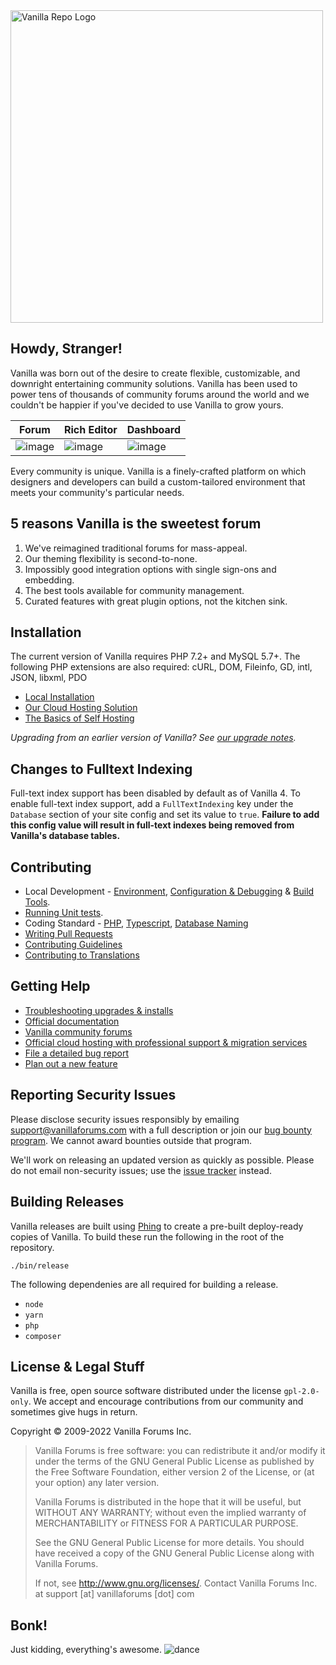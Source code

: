 <img src="https://user-images.githubusercontent.com/1770056/51494323-414e8980-1d86-11e9-933c-e647b5ea49f4.png" alt="Vanilla Repo Logo" width=500/>

## Howdy, Stranger!

Vanilla was born out of the desire to create flexible, customizable, and downright entertaining
community solutions. Vanilla has been used to power tens of thousands of community forums around the world
and we couldn't be happier if you've decided to use Vanilla to grow yours.

| Forum                                                                                                         | Rich Editor                                                                                                   | Dashboard                                                                                                     |
| ------------------------------------------------------------------------------------------------------------- | ------------------------------------------------------------------------------------------------------------- | ------------------------------------------------------------------------------------------------------------- |
| ![image](https://user-images.githubusercontent.com/1770056/51584623-2a9e5480-1ea4-11e9-9650-b37b0d6da609.png) | ![image](https://user-images.githubusercontent.com/1770056/51584966-8fa67a00-1ea5-11e9-8fe2-1b110035a025.png) | ![image](https://user-images.githubusercontent.com/1770056/51422470-00cfef80-1b7d-11e9-9d3f-25ada61cecea.png) |

Every community is unique. Vanilla is a finely-crafted platform on which designers and developers
can build a custom-tailored environment that meets your community's particular needs.

## 5 reasons Vanilla is the sweetest forum

1. We've reimagined traditional forums for mass-appeal.
1. Our theming flexibility is second-to-none.
1. Impossibly good integration options with single sign-ons and embedding.
1. The best tools available for community management.
1. Curated features with great plugin options, not the kitchen sink.

## Installation

The current version of Vanilla requires PHP 7.2+ and MySQL 5.7+. The following PHP extensions are also required: cURL, DOM, Fileinfo, GD, intl, JSON, libxml, PDO

-   [Local Installation](https://github.com/vanilla/vanilla-docker)
-   [Our Cloud Hosting Solution](https://vanillaforums.com/en/plans/)
-   [The Basics of Self Hosting ](https://docs.vanillaforums.com/developer/installation/self-hosting/)

_Upgrading from an earlier version of Vanilla? See [our upgrade notes](https://docs.vanillaforums.com/developer/installation/self-hosting/#upgrading)._

## Changes to Fulltext Indexing

Full-text index support has been disabled by default as of Vanilla 4. To enable full-text index support, add a `FullTextIndexing` key under the `Database` section of your site config and set its value to `true`. **Failure to add this config value will result in full-text indexes being removed from Vanilla's database tables.**

## Contributing

-   Local Development - [Environment](https://github.com/vanilla/vanilla-docker), [Configuration & Debugging](https://docs.vanillaforums.com/developer/tools/environment/) & [Build Tools](https://docs.vanillaforums.com/developer/tools/building-frontend/).
-   [Running Unit tests](https://github.com/vanilla/vanilla/blob/master/tests/README.md).
-   Coding Standard - [PHP](https://docs.vanillaforums.com/developer/contributing/coding-standard-php/), [Typescript](https://docs.vanillaforums.com/developer/contributing/coding-standard-typescript/), [Database Naming](https://docs.vanillaforums.com/developer/contributing/database-naming-standards/)
-   [Writing Pull Requests](https://docs.vanillaforums.com/developer/contributing/pull-requests/)
-   [Contributing Guidelines](https://github.com/vanilla/vanilla/blob/master/CONTRIBUTING.md)
-   [Contributing to Translations](https://github.com/vanilla/locales/blob/master/README.md)

## Getting Help

-   [Troubleshooting upgrades & installs](http://docs.vanillaforums.com/developers/troubleshooting/)
-   [Official documentation](http://docs.vanillaforums.com)
-   [Vanilla community forums](https://open.vanillaforums.com/discussions)
-   [Official cloud hosting with professional support & migration services](https://vanillaforums.com/plans)
-   [File a detailed bug report](https://github.com/vanilla/vanilla/issues/new?template=bug_report.md)
-   [Plan out a new feature](https://github.com/vanilla/vanilla/issues/new?template=new_feature.md)

## Reporting Security Issues

Please disclose security issues responsibly by emailing support@vanillaforums.com with a full description or join our [bug bounty program](https://hackerone.com/vanilla). We cannot award bounties outside that program.

We'll work on releasing an updated version as quickly as possible.
Please do not email non-security issues; use the [issue tracker](https://github.com/vanilla/vanilla/issues) instead.

## Building Releases

Vanilla releases are built using [Phing](https://www.phing.info/) to create a pre-built deploy-ready copies of Vanilla. To build these run the following in the root of the repository.

```
./bin/release
```

The following dependenies are all required for building a release.

-   `node`
-   `yarn`
-   `php`
-   `composer`

## License & Legal Stuff

Vanilla is free, open source software distributed under the license `gpl-2.0-only`.
We accept and encourage contributions from our community and sometimes give hugs in return.

Copyright © 2009-2022 Vanilla Forums Inc.

> Vanilla Forums is free software: you can redistribute it and/or modify it under the terms of the GNU General Public License
> as published by the Free Software Foundation, either version 2 of the License, or (at your option) any later version.
>
> Vanilla Forums is distributed in the hope that it will be useful, but WITHOUT ANY WARRANTY;
> without even the implied warranty of MERCHANTABILITY or FITNESS FOR A PARTICULAR PURPOSE.
>
> See the GNU General Public License for more details. You should have received a copy of the GNU General Public License
> along with Vanilla Forums.
>
> If not, see <http://www.gnu.org/licenses/>.
> Contact Vanilla Forums Inc. at support [at] vanillaforums [dot] com

## Bonk!

Just kidding, everything's awesome. ![dance](http://images.v-cdn.net/dance.gif)
